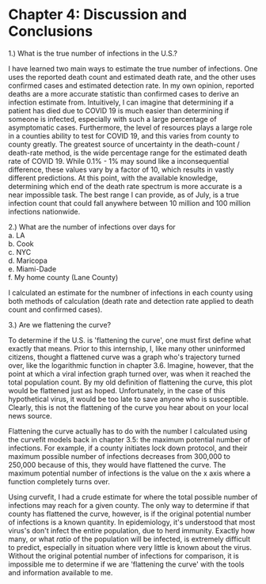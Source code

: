 Chapter 4: Discussion and Conclusions
======================================  
  
1.) What is the true number of infections in the U.S.?  

I have learned two main ways to estimate the true number of infections. One uses the reported death count and estimated death rate, and the other uses confirmed cases and estimated detection rate. In my own opinion, reported deaths are a more accurate statistic than confirmed cases to derive an infection estimate from. Intuitively, I can imagine that determining if a patient has died due to COVID 19 is much easier than determining if someone is infected, especially with such a large percentage of asymptomatic cases. Furthermore, the level of resources plays a large role in a counties ability to test for COVID 19, and this varies from county to county greatly. The greatest source of uncertainty in the death-count / death-rate method, is the wide percentage range for the estimated death rate of COVID 19. While 0.1% - 1% may sound like a inconsequential difference, these values vary by a factor of 10, which results in vastly different predictions. At this point, with the available knowledge, determining which end of the death rate spectrum is more accurate is a near impossible task. The best range I can provide, as of July, is a true infection count that could fall anywhere between 10 million and 100 million infections nationwide.   
  
2.) What are the number of infections over days for    
       a. LA     
       b. Cook    
       c. NYC    
       d. Maricopa      
       e. Miami-Dade    
       f. My home county (Lane County)   
       
I calculated an estimate for the numbner of infections in each county using both methods of calculation (death rate and detection rate applied to death count and confirmed cases). 
  
3.) Are we flattening the curve?    

To determine if the U.S. is 'flattening the curve', one must first define what exactly that means. Prior to this internship, I, like many other uninformed citizens, thought a flattened curve was a graph who's trajectory turned over, like the logarithmic function in chapter 3.6. Imagine, however, that the point at which a viral infection graph turned over, was when it reached the total population count. By my old definition of flattening the curve, this plot would be flattened just as hoped. Unfortunately, in the case of this hypothetical virus, it would be too late to save anyone who is susceptible. Clearly, this is not the flattening of the curve you hear about on your local news source.  

Flattening the curve actually has to do with the number I calculated using the curvefit models back in chapter 3.5: the maximum potential number of infections. For example, if a county initiates lock down protocol, and their maximum possible number of infections decreases from 300,000 to 250,000 because of this, they would have flattened the curve. The maximum potential number of infections is the value on the x axis where a function completely turns over. 

Using curvefit, I had a crude estimate for where the total possible number of infections may reach for a given county. The only way to determine if that county has flattened the curve, however, is if the original potential number of infections is a known quantity. In epidemiology, it's understood that most virus's don't infect the entire population, due to herd immunity. Exactly how many, or what *ratio* of the population will be infected, is extremely difficult to predict, especially in situation where very little is known about the virus. Without the original potential number of infections for comparison, it is impossible me to determine if we are 'flattening the curve' with the tools and information available to me. 